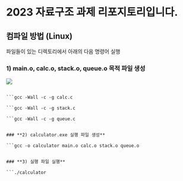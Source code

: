 # **2023 자료구조 과제 리포지토리입니다.**


## **컴파일 방법 (Linux)**

파일들이 있는 디렉토리에서 아래의 다음 명령어 실행

### **1) main.o, calc.o, stack.o, queue.o 목적 파일 생성**

<img src="https://gist.github.com/myb513/5d67d5d81925fbc110c4fda74697313b.js"></img>

```gcc -Wall -c -g main.c

```gcc -Wall -c -g calc.c

```gcc -Wall -c -g stack.c

```gcc -Wall -c -g queue.c


### **2) calculator.exe 실행 파일 생성**

```gcc -o calculator main.o calc.o stack.o queue.o


### **3) 실행 파일 실행**

```./calculator



